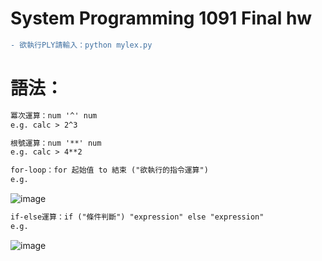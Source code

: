 # System Programming 1091 Final hw

```diff
- 欲執行PLY請輸入：python mylex.py
```

# 語法：

```diff
冪次運算：num '^' num 
e.g. calc > 2^3
``` 

```diff
根號運算：num '**' num
e.g. calc > 4**2
``` 

```diff
for-loop：for 起始值 to 結束 ("欲執行的指令運算")
e.g.
``` 
![image](https://github.com/huikaiwang/SP_2020/blob/main/img/截圖%202020-12-19%20下午5.39.00.png?raw=true)

```diff
if-else運算：if ("條件判斷") "expression" else "expression"
e.g.
``` 
![image](https://github.com/huikaiwang/SP_2020/blob/main/img/截圖%202020-12-19%20下午5.40.33.png?raw=true)
